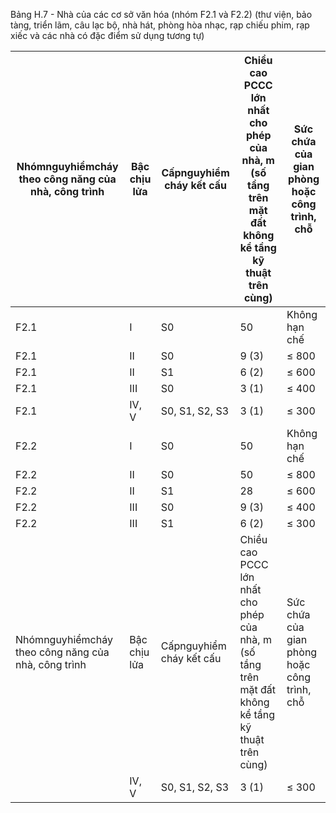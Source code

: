 Bảng H.7 - Nhà của các cơ sở văn hóa (nhóm F2.1 và F2.2) (thư viện, bảo tàng, triển lãm, câu lạc bộ, nhà hát, phòng hòa nhạc, rạp chiếu phim, rạp xiếc và các nhà có đặc điểm sử dụng tương tự)

| Nhómnguyhiểmcháy theo công năng của nhà, công trình   | Bậc chịu lửa   | Cấpnguyhiểm cháy kết cấu   | Chiều cao PCCC lớn nhất cho phép của nhà, m (số tầng trên mặt đất không kể tầng kỹ thuật trên cùng)   | Sức chứa của gian phòng hoặc công trình, chỗ   |
|-------------------------------------------------------|----------------|----------------------------|-------------------------------------------------------------------------------------------------------|------------------------------------------------|
| F2.1                                                  | I              | S0                         | 50                                                                                                    | Không hạn chế                                  |
| F2.1                                                  | II             | S0                         | 9 (3)                                                                                                 | ≤ 800                                          |
| F2.1                                                  | II             | S1                         | 6 (2)                                                                                                 | ≤ 600                                          |
| F2.1                                                  | III            | S0                         | 3 (1)                                                                                                 | ≤ 400                                          |
| F2.1                                                  | IV, V          | S0, S1, S2, S3             | 3 (1)                                                                                                 | ≤ 300                                          |
| F2.2                                                  | I              | S0                         | 50                                                                                                    | Không hạn chế                                  |
| F2.2                                                  | II             | S0                         | 50                                                                                                    | ≤ 800                                          |
| F2.2                                                  | II             | S1                         | 28                                                                                                    | ≤ 600                                          |
| F2.2                                                  | III            | S0                         | 9 (3)                                                                                                 | ≤ 400                                          |
| F2.2                                                  | III            | S1                         | 6 (2)                                                                                                 | ≤ 300                                          |
| Nhómnguyhiểmcháy theo công năng của nhà, công trình   | Bậc chịu lửa   | Cấpnguyhiểm cháy kết cấu   | Chiều cao PCCC lớn nhất cho phép của nhà, m (số tầng trên mặt đất không kể tầng kỹ thuật trên cùng)   | Sức chứa của gian phòng hoặc công trình, chỗ   |
|                                                       | IV, V          | S0, S1, S2, S3             | 3 (1)                                                                                                 | ≤ 300                                          |